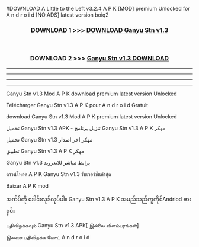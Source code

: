 #DOWNLOAD A Little to the Left v3.2.4 A P K [MOD] premium Unlocked for A n d r o i d [NO.ADS] latest version boiq2 



<div align="center">

<h3>DOWNLOAD 1 >>> <a href="https://downloadmod1.web.app/?judul=Ganyu Stn v1.3">DOWNLOAD Ganyu Stn v1.3</a></h3><br>

<h3>DOWNLOAD 2 >>> <a href="https://downloadmod1.web.app/?judul=Ganyu Stn v1.3">Ganyu Stn v1.3 DOWNLOAD </a></h3>

</div>


----------------------------------------------------------

----------------------------------------------------------

----------------------------------------------------------

----------------------------------------------------------


Ganyu Stn v1.3 Mod A P K download premium latest version Unlocked

Télécharger Ganyu Stn v1.3 A P K pour A n d r o i d Gratuit

download Ganyu Stn v1.3 Mod A P K premium latest version Unlocked

تحميل Ganyu Stn v1.3 APK - تنزيل برنامج Ganyu Stn v1.3 A P K مهكر

تحميل Ganyu Stn v1.3 مهكر اخر اصدار

تطبيق Ganyu Stn v1.3 A P K مهكر

Ganyu Stn v1.3 برابط مباشر للاندرويد

ดาวน์โหลด A P K Ganyu Stn v1.3 รับเวอร์ชันล่าสุด

Baixar A P K mod

အက်ပ်ကို ဒေါင်းလုဒ်လုပ်ပါ။ Ganyu Stn v1.3 A P K အမည်သည်ကူကိုင်Andriod ဗားရှင်း

பதிவிறக்கவும் Ganyu Stn v1.3 APK[ இல்லை விளம்பரங்கள்] 
 
இலவச பதிவிறக்க மோட் A n d r o i d



